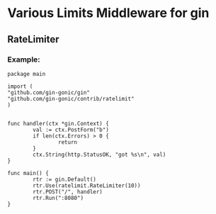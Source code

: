 # Various Limits Middleware for gin

## RateLimiter

### Example:

    package main

    import (
	"github.com/gin-gonic/gin"
	"github.com/gin-gonic/contrib/ratelimit"
    )


    func handler(ctx *gin.Context) {
            val := ctx.PostForm("b")
            if len(ctx.Errors) > 0 {
                    return
            }
            ctx.String(http.StatusOK, "got %s\n", val)
    }

    func main() {
            rtr := gin.Default()
            rtr.Use(ratelimit.RateLimiter(10))
            rtr.POST("/", handler)
            rtr.Run(":8080")
    }
